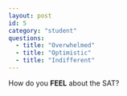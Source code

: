 ```yaml
---
layout: post
id: 5
category: "student"
questions:
  - title: "Overwhelmed"
  - title: "Optimistic"
  - title: "Indifferent"
---
```

How do you **FEEL** about the SAT?
